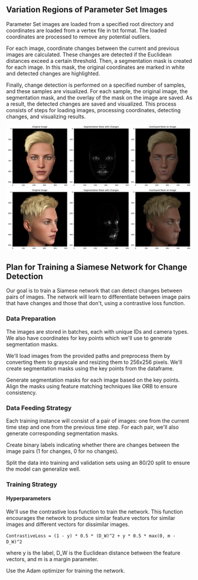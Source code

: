 ## Variation Regions of Parameter Set Images

Parameter Set images are loaded from a specified root directory and coordinates are loaded from a vertex file in txt format. The loaded coordinates are processed to remove any potential outliers.

For each image, coordinate changes between the current and previous images are calculated. These changes are detected if the Euclidean distances exceed a certain threshold. 
Then, a segmentation mask is created for each image. In this mask, the original coordinates are marked in white and detected changes are highlighted.

Finally, change detection is performed on a specified number of samples, and these samples are visualized. For each sample, the original image, the segmentation mask, and the overlay of the mask on the image are saved. 
As a result, the detected changes are saved and visualized. This process consists of steps for loading images, processing coordinates, detecting changes, and visualizing results.

![img1](https://github.com/kursatkomurcu/fitspace_task/blob/main/images/Plot_21_Camera_Front.png)
![img2](https://github.com/kursatkomurcu/fitspace_task/blob/main/images/Plot_47_Camera_45.png)

## Plan for Training a Siamese Network for Change Detection

Our goal is to train a Siamese network that can detect changes between pairs of images. The network will learn to differentiate between image pairs that have changes and those that don't, using a contrastive loss function.

### Data Preparation

The images are stored in batches, each with unique IDs and camera types. We also have coordinates for key points which we'll use to generate segmentation masks.

We'll load images from the provided paths and preprocess them by converting them to grayscale and resizing them to 256x256 pixels. We'll create segmentation masks using the key points from the dataframe.

Generate segmentation masks for each image based on the key points. Align the masks using feature matching techniques like ORB to ensure consistency.

### Data Feeding Strategy

Each training instance will consist of a pair of images: one from the current time step and one from the previous time step. For each pair, we'll also generate corresponding segmentation masks.

Create binary labels indicating whether there are changes between the image pairs (1 for changes, 0 for no changes).

Split the data into training and validation sets using an 80/20 split to ensure the model can generalize well.

### Training Strategy
#### Hyperparameters
We'll use the contrastive loss function to train the network. This function encourages the network to produce similar feature vectors for similar images and different vectors for dissimilar images.

```
ContrastiveLoss = (1 - y) * 0.5 * (D_W)^2 + y * 0.5 * max(0, m - D_W)^2
```

where y is the label, D_W is the Euclidean distance between the feature vectors, and m is a margin parameter.

Use the Adam optimizer for training the network.



